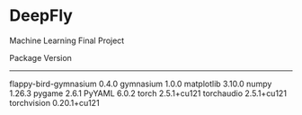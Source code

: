 # DeepFly
Machine Learning Final Project

Package               Version
--------------------- ------------
flappy-bird-gymnasium 0.4.0
gymnasium             1.0.0
matplotlib            3.10.0
numpy                 1.26.3
pygame                2.6.1
PyYAML                6.0.2
torch                 2.5.1+cu121
torchaudio            2.5.1+cu121
torchvision           0.20.1+cu121
